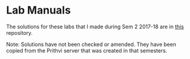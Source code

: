 # Lab Manuals

The solutions for these labs that I made during Sem 2 2017-18 are in
[this](https://github.com/adivas24/cp-lab) repository.

Note: Solutions have not been checked or amended. They have been copied from
the Prithvi server that was created in that semesters.